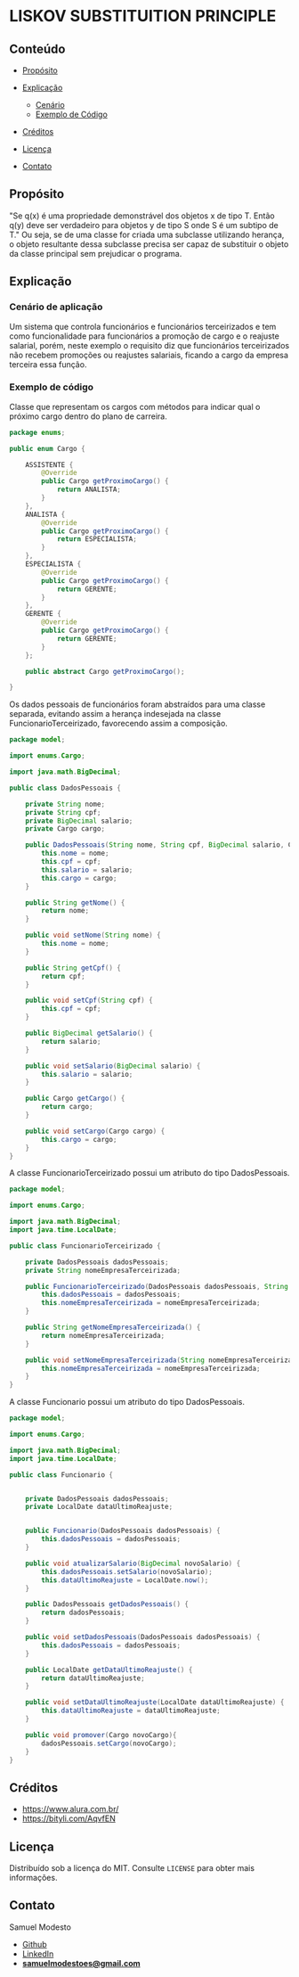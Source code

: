 <br />
<p >
  <h1> LISKOV SUBSTITUITION PRINCIPLE </h1>
</p>


<!-- TABLE OF CONTENTS -->

## Conteúdo

- [Propósito](#Propósito)
- [Explicação](#Explicação)
  - [Cenário](#Cenário-De-Aplicação)
  - [Exemplo de Código](#Exemplo-de-código)

- [Créditos](#Créditos)
- [Licença](#Licença)
- [Contato](#Contato)

## Propósito
"Se q(x) é uma propriedade demonstrável dos objetos x de tipo T. Então q(y) deve ser verdadeiro para objetos y de tipo S onde S é um subtipo de T." Ou seja,
se de uma classe for criada uma subclasse utilizando herança, o objeto resultante dessa subclasse precisa ser capaz de substituir o objeto da classe principal sem prejudicar o programa.
## Explicação
### Cenário de aplicação
Um sistema que controla funcionários e funcionários terceirizados e tem como funcionalidade para funcionários a promoção de cargo e o reajuste salarial, porém, neste exemplo o requisito diz que funcionários terceirizados não recebem promoções ou reajustes salariais, ficando a cargo da empresa terceira essa função.

### Exemplo de código
Classe que representam os cargos com métodos para indicar qual o próximo cargo dentro do plano de carreira.
```java 
package enums;

public enum Cargo {

    ASSISTENTE {
        @Override
        public Cargo getProximoCargo() {
            return ANALISTA;
        }
    },
    ANALISTA {
        @Override
        public Cargo getProximoCargo() {
            return ESPECIALISTA;
        }
    },
    ESPECIALISTA {
        @Override
        public Cargo getProximoCargo() {
            return GERENTE;
        }
    },
    GERENTE {
        @Override
        public Cargo getProximoCargo() {
            return GERENTE;
        }
    };

    public abstract Cargo getProximoCargo();

}

```
Os dados pessoais de funcionários foram abstraídos para uma classe separada, evitando assim a herança indesejada na classe FuncionarioTerceirizado, favorecendo assim a composição.
```java 
package model;

import enums.Cargo;

import java.math.BigDecimal;

public class DadosPessoais {

    private String nome;
    private String cpf;
    private BigDecimal salario;
    private Cargo cargo;

    public DadosPessoais(String nome, String cpf, BigDecimal salario, Cargo cargo) {
        this.nome = nome;
        this.cpf = cpf;
        this.salario = salario;
        this.cargo = cargo;
    }

    public String getNome() {
        return nome;
    }

    public void setNome(String nome) {
        this.nome = nome;
    }

    public String getCpf() {
        return cpf;
    }

    public void setCpf(String cpf) {
        this.cpf = cpf;
    }

    public BigDecimal getSalario() {
        return salario;
    }

    public void setSalario(BigDecimal salario) {
        this.salario = salario;
    }

    public Cargo getCargo() {
        return cargo;
    }

    public void setCargo(Cargo cargo) {
        this.cargo = cargo;
    }
}

```

<!--
```java 
```
-->
A classe FuncionarioTerceirizado possui um atributo do tipo DadosPessoais.
```java 
package model;

import enums.Cargo;

import java.math.BigDecimal;
import java.time.LocalDate;

public class FuncionarioTerceirizado {

    private DadosPessoais dadosPessoais;
    private String nomeEmpresaTerceirizada;

    public FuncionarioTerceirizado(DadosPessoais dadosPessoais, String nomeEmpresaTerceirizada) {
        this.dadosPessoais = dadosPessoais;
        this.nomeEmpresaTerceirizada = nomeEmpresaTerceirizada;
    }

    public String getNomeEmpresaTerceirizada() {
        return nomeEmpresaTerceirizada;
    }

    public void setNomeEmpresaTerceirizada(String nomeEmpresaTerceirizada) {
        this.nomeEmpresaTerceirizada = nomeEmpresaTerceirizada;
    }
}

```
A classe Funcionario possui um atributo do tipo DadosPessoais.
```java 
package model;

import enums.Cargo;

import java.math.BigDecimal;
import java.time.LocalDate;

public class Funcionario {


    private DadosPessoais dadosPessoais;
    private LocalDate dataUltimoReajuste;


    public Funcionario(DadosPessoais dadosPessoais) {
        this.dadosPessoais = dadosPessoais;
    }

    public void atualizarSalario(BigDecimal novoSalario) {
        this.dadosPessoais.setSalario(novoSalario);
        this.dataUltimoReajuste = LocalDate.now();
    }

    public DadosPessoais getDadosPessoais() {
        return dadosPessoais;
    }

    public void setDadosPessoais(DadosPessoais dadosPessoais) {
        this.dadosPessoais = dadosPessoais;
    }

    public LocalDate getDataUltimoReajuste() {
        return dataUltimoReajuste;
    }

    public void setDataUltimoReajuste(LocalDate dataUltimoReajuste) {
        this.dataUltimoReajuste = dataUltimoReajuste;
    }

    public void promover(Cargo novoCargo){
        dadosPessoais.setCargo(novoCargo);
    }
}

```
<!-- ## Diagrama de classe -->

<!-- <p align="center">
  <a href="https://github.com/SamuelModesto">
      <img alt="Minerva" src="https://github.com/SamuelModesto/Imagens/blob/master/Imagens%20Minerva/strategy.png" />
  </a>
</p> -->

## Créditos
- https://www.alura.com.br/
- https://bityli.com/AqvfEN

## Licença

Distribuído sob a licença do MIT. Consulte `LICENSE` para obter mais informações.

## Contato
Samuel Modesto 
- [Github](https://github.com/SamuelModesto) 
- [LinkedIn](https://www.linkedin.com/in/samuelmodesto)
- **samuelmodestoes@gmail.com**

